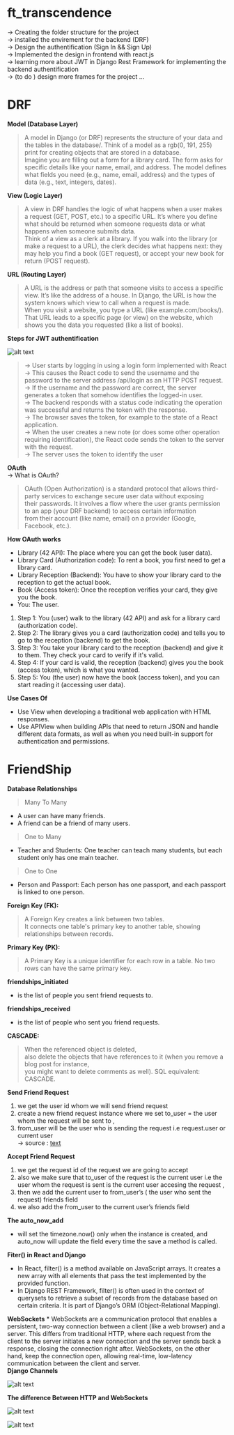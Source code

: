 # ft_transcendence

-> Creating the folder structure for the project  
-> installed the envirement for the backend (DRF)  
-> Design the authentification (Sign In && Sign Up)  
-> Implemented the design in frontend with react.js  
-> learning more about JWT in Django Rest Framework for implementing the backend authentification   
-> (to do ) design more frames for the project ...  

# DRF  
**Model (Database Layer)**
>A model in Django (or DRF) represents the structure of your data and the tables in the database/. Think of a model as a rgb(0, 191, 255) print for   creating objects that are stored in a database.  
>Imagine you are filling out a form for a library card. The form asks for specific details like your name, email, and address. The model defines what fields you need (e.g., name, email, address) and the types of data (e.g., text, integers, dates).

**View (Logic Layer)**
> A view in DRF handles the logic of what happens when a user makes a request (GET, POST, etc.) to a specific URL. It’s where you define what  should be returned when someone requests data or what happens when someone submits data.  
> Think of a view as a clerk at a library. If you walk into the library (or make a request to a URL), the clerk decides what happens next: they may help you find a book (GET request), or accept your new book for return (POST request).  

**URL (Routing Layer)**
> A URL is the address or path that someone visits to access a specific view. It’s like the address of a house. In Django, the URL is how the system knows which view to call when a request is made.  
> When you visit a website, you type a URL (like example.com/books/). That URL leads to a specific page (or view) on the website, which shows you the data you requested (like a list of books).  

**Steps for JWT authentification**  

![alt text](16new.png)  

> -> User starts by logging in using a login form implemented with React  
> -> This causes the React code to send the username and the password to the server address /api/login as an HTTP POST request.  
> -> If the username and the password are correct, the server generates a token that somehow identifies the logged-in user.  
> -> The backend responds with a status code indicating the operation was successful and returns the token with the response.  
> -> The browser saves the token, for example to the state of a React application.  
> -> When the user creates a new note (or does some other operation requiring identification), the React code sends the token to the server with the request.  
> -> The server uses the token to identify the user  


**OAuth**  
-> What is OAuth?
>OAuth (Open Authorization) is a standard protocol that allows third-party services to exchange secure user data without exposing   
>their passwords. It involves a flow where the user grants permission to an app (your DRF backend) to access certain information  
>from their account (like name, email) on a provider (Google, Facebook, etc.).  

**How OAuth works**
* Library (42 API): The place where you can get the book (user data).  
* Library Card (Authorization code): To rent a book, you first need to get a library card.  
* Library Reception (Backend): You have to show your library card to the reception to get the actual book.  
* Book (Access token): Once the reception verifies your card, they give you the book.  
* You: The user.  
  
1. Step 1: You (user) walk to the library (42 API) and ask for a library card (authorization code).  
2.  Step 2: The library gives you a card (authorization code) and tells you to go to the reception (backend) to get the book.  
3. Step 3: You take your library card to the reception (backend) and give it to them. They check your card to verify if it's valid.  
4. Step 4: If your card is valid, the reception (backend) gives you the book (access token), which is what you wanted.  
5. Step 5: You (the user) now have the book (access token), and you can start reading it (accessing user data).  

**Use Cases Of**

* Use View when developing a traditional web application with HTML responses.  
* Use APIView when building APIs that need to return JSON and handle different data formats, as well  as when you need built-in support for authentication and permissions.  

# FriendShip

**Database Relationships**  
  
>Many To Many  
* A user can have many friends.  
* A friend can be a friend of many users.  
>One to Many  
* Teacher and Students: One teacher can teach many students, but each student only has one main teacher.  
> One to One    
* Person and Passport: Each person has one passport, and each passport is linked to one person.  


**Foreign Key (FK):**  
>A Foreign Key creates a link between two tables.  
>It connects one table's primary key to another table, showing relationships between records.  

**Primary Key (PK):**
>A Primary Key is a unique identifier for each row in a table. No two rows can have the same primary key.  

**friendships_initiated**
* is the list of people you sent friend requests to.  

**friendships_received**  
* is the list of people who sent you friend requests.  

**CASCADE:**
>When the referenced object is deleted,  
>also delete the objects that have references to it (when you remove a blog post for instance,  
>you might want to delete comments as well). SQL equivalent: CASCADE.  

**Send Friend Request**  
1. we get the user id whom we will send friend request  
2. create a new friend request instance where we set to_user = the user whom the request will be sent to ,  
3. from_user will be the user who is sending the request i.e request.user or current user  
-> source : [text](https://medium.com/analytics-vidhya/add-friends-with-689a2fa4e41d)

**Accept Friend Request**  

1. we get the request id of the request we are going to accept  
2. also we make sure that to_user of the request is the current user i.e the user whom the request is sent is the current user accesing the request ,  
3. then we add the current user to from_user’s ( the user who sent the request) friends field  
4. we also add the from_user to the current user’s friends field  

**The auto_now_add**  
* will set the timezone.now() only when the instance is created, and auto_now will update the field every time the save a method is called.  

**Fiter() in React and Django**  

* In React, filter() is a method available on JavaScript arrays. It creates a new array with all elements that pass the test implemented by the provided function.  
* In Django REST Framework, filter() is often used in the context of querysets to retrieve a subset of records from the database based on certain criteria. It is part of Django’s ORM   (Object-Relational Mapping).  

**WebSockets**
* 
WebSockets are a communication protocol that enables a persistent, two-way connection between a client (like a web browser) and a server. This differs from traditional HTTP, where each request from the client to the   server initiates a new connection and the server sends back a response, closing the connection right after. WebSockets, on the other hand, keep the connection open, allowing real-time, low-latency communication between   the client and server.  
 **Django Channels**  

![alt text](1_aXz4upk63jPFzJFPeI4OPQ.webp)  


**The difference Between HTTP and WebSockets**

![alt text](HTTP-Connection.png)

![alt text](WebSocket-Connection.png)




